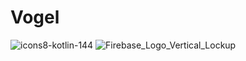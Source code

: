 # Vogel
![icons8-kotlin-144](https://user-images.githubusercontent.com/84332336/118670209-b2879580-b7f6-11eb-87d9-75f9711ddb47.png)
![Firebase_Logo_Vertical_Lockup](https://user-images.githubusercontent.com/84332336/118669529-1cec0600-b7f6-11eb-9c96-72ef4fb67997.png)

